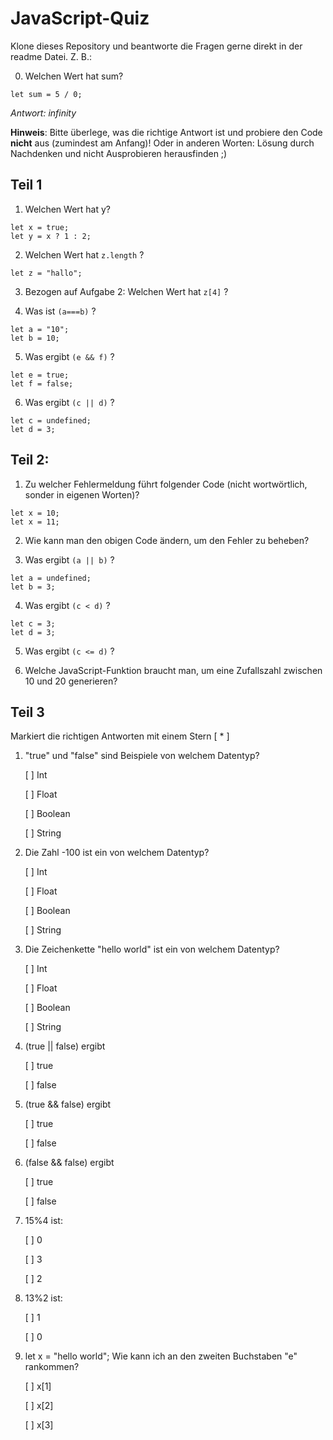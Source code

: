 # JavaScript-Quiz

Klone dieses Repository und beantworte die Fragen gerne direkt  in der readme Datei.  Z. B.:

0. Welchen Wert hat sum?

```
let sum = 5 / 0;
```

*Antwort: infinity*

**Hinweis**: Bitte überlege, was die richtige Antwort ist und probiere den Code **nicht** aus (zumindest am Anfang)! Oder in anderen Worten: Lösung durch Nachdenken und nicht Ausprobieren herausfinden ;) 

## Teil 1

1. Welchen Wert hat y?

```
let x = true;
let y = x ? 1 : 2;
```


2. Welchen Wert hat ```z.length``` ?

```
let z = "hallo";
```

3. Bezogen auf Aufgabe 2: Welchen Wert hat ```z[4]``` ?

4. Was ist ```(a===b)``` ?

```
let a = "10";
let b = 10;
```

5. Was ergibt ```(e && f)``` ?

```
let e = true;
let f = false;
```

6. Was ergibt ```(c || d)``` ?

```
let c = undefined;
let d = 3;
```

## Teil 2: 

1. Zu welcher Fehlermeldung führt folgender Code (nicht wortwörtlich, sonder in eigenen Worten)? 

```
let x = 10;
let x = 11;
````


2. Wie kann man den obigen Code ändern, um den Fehler zu beheben?


3. Was ergibt ```(a || b)``` ?

```
let a = undefined;
let b = 3;
```


4. Was ergibt ```(c < d)``` ?

```
let c = 3;
let d = 3;
```


5. Was ergibt ```(c <= d)``` ?


6. Welche JavaScript-Funktion braucht man, um eine Zufallszahl zwischen 10 und 20 generieren?

## Teil 3

Markiert die richtigen Antworten mit einem Stern  [ * ]


1. "true" und "false" sind Beispiele von welchem Datentyp?
    
    [ ] Int
    
    [ ] Float
    
    [ ] Boolean
    
    [ ] String

2. Die Zahl -100 ist ein von welchem Datentyp?
    
    [ ] Int
    
    [ ] Float
    
    [ ] Boolean
    
    [ ] String

3. Die Zeichenkette "hello world" ist ein von welchem Datentyp?
    
    [ ] Int
    
    [ ] Float
    
    [ ] Boolean
    
    [ ] String

4. (true || false) ergibt
    
    [ ] true 
    
    [ ] false

5. (true && false) ergibt
    
    [ ] true 
    
    [ ] false

6. (false && false) ergibt
    
    [ ] true 
    
    [ ] false

7. 15%4 ist:
    
    [ ] 0
    
    [ ] 3
    
    [ ] 2

8. 13%2 ist:
    
    [ ] 1
    
    [ ] 0

9. let x = "hello world"; Wie kann ich an den zweiten Buchstaben "e" rankommen?
    
    [ ] x[1]
    
    [ ] x[2]
    
    [ ] x[3]
